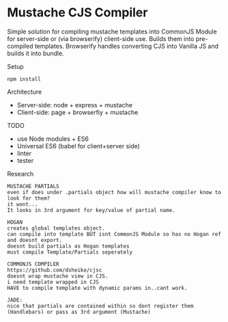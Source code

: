 # Mustache CJS Compiler

Simple solution for compiling mustache templates into CommonJS Module for server-side or (via browserify) client-side use.
Builds them into pre-compiled templates.
Browserify handles converting CJS into Vanilla JS and builds it into bundle.

Setup

    npm install

Architecture
- Server-side: node + express + mustache
- Client-side: page + browserfiy + mustache

TODO
- use Node modules + ES6
- Universal ES6 (babel for client+server side)
- linter
- tester

Research

    MUSTACHE PARTIALS
    even if does under .partials object how will mustache compiler know to look for them?
    it wont...
    It looks in 3rd argument for key/value of partial name.

    HOGAN
    creates global templates object.
    can compile into template BUT isnt CommonJS Module so has no Hogan ref and doesnt export.
    doesnt build partials as Hogan templates
    must compile Template/Partials seperately

    COMMONJS COMPILER
    https://github.com/dsheiko/cjsc
    doesnt wrap mustache view in CJS.
    i need template wrapped in CJS
    HAVE to compile template with dynamic params in..cant work.

    JADE:
    nice that partials are contained within so dont register them (Handlebars) or pass as 3rd argument (Mustache)

